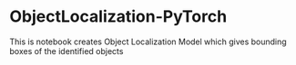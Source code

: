 # ObjectLocalization-PyTorch
This is notebook creates Object Localization Model which gives bounding boxes of the identified objects
